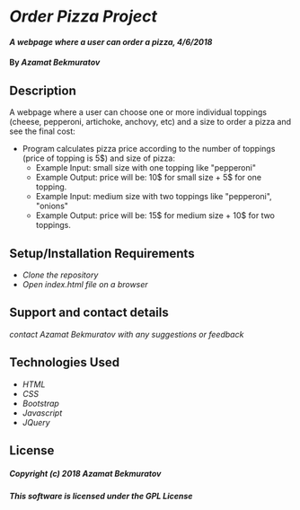 # _Order Pizza Project_

#### _A webpage where a user can order a pizza, 4/6/2018_

#### By _**Azamat Bekmuratov**_

## Description
A webpage where a user can choose one or more individual toppings (cheese, pepperoni, artichoke, anchovy, etc) and a size to order a pizza and see the final cost:
* Program calculates pizza price according to the number of toppings (price of topping is 5$) and size of pizza:
  * Example Input: small size with one topping like "pepperoni"
  * Example Output: price will be: 10$ for small size + 5$ for one topping.
  * Example Input: medium size with two toppings like "pepperoni", "onions"
  * Example Output: price will be: 15$ for medium size + 10$ for two toppings.

## Setup/Installation Requirements
* _Clone the repository_
* _Open index.html file on a browser_

## Support and contact details

_contact Azamat Bekmuratov with any suggestions or feedback_

## Technologies Used
* _HTML_
* _CSS_
* _Bootstrap_
* _Javascript_
* _JQuery_

## License
##### Copyright (c) 2018 **_Azamat Bekmuratov_**
##### This software is licensed under the GPL License
